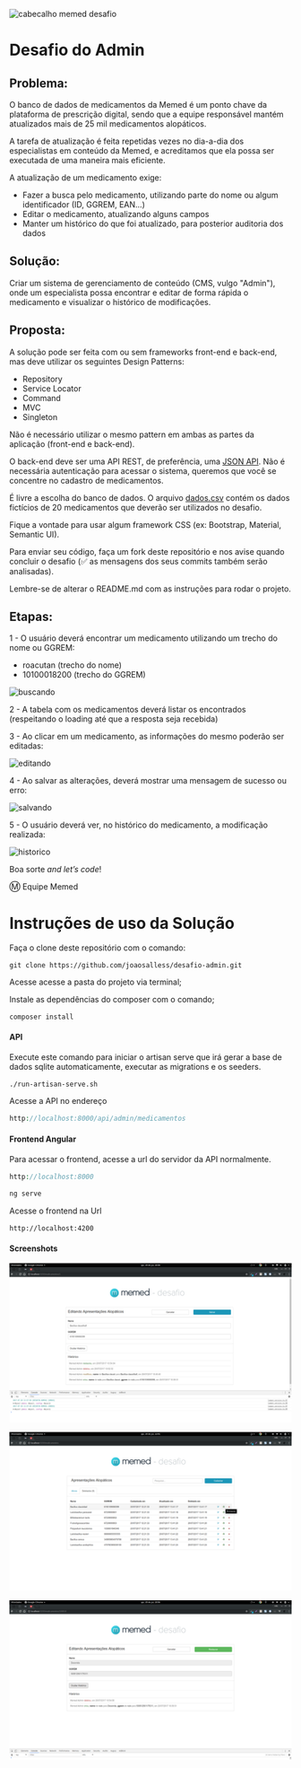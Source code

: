 ![cabecalho memed desafio](https://user-images.githubusercontent.com/2197005/28128758-3b0a0626-6707-11e7-9583-dac319c8b45b.png)

# Desafio do Admin

## Problema:

O banco de dados de medicamentos da Memed é um ponto chave da plataforma de prescrição digital, sendo que a equipe responsável mantém atualizados mais de 25 mil medicamentos alopáticos.

A tarefa de atualização é feita repetidas vezes no dia-a-dia dos especialistas em conteúdo da Memed, e acreditamos que ela possa ser executada de uma maneira mais eficiente.

A atualização de um medicamento exige:
- Fazer a busca pelo medicamento, utilizando parte do nome ou algum identificador (ID, GGREM, EAN…)
- Editar o medicamento, atualizando alguns campos
- Manter um histórico do que foi atualizado, para posterior auditoria dos dados

## Solução:

Criar um sistema de gerenciamento de conteúdo (CMS, vulgo "Admin"), onde um especialista possa encontrar e editar de forma rápida o medicamento e visualizar o histórico de modificações.

## Proposta:

A solução pode ser feita com ou sem frameworks front-end e back-end, mas deve utilizar os seguintes Design Patterns:
* Repository
* Service Locator
* Command
* MVC
* Singleton

Não é necessário utilizar o mesmo pattern em ambas as partes da aplicação (front-end e back-end).

O back-end deve ser uma API REST, de preferência, uma [JSON API](http://jsonapi.org/). Não é necessária autenticação para acessar o sistema, queremos que você se concentre no cadastro de medicamentos.

É livre a escolha do banco de dados. O arquivo [dados.csv](dados.csv) contém os dados fictícios de 20 medicamentos que deverão ser utilizados no desafio.

Fique a vontade para usar algum framework CSS (ex: Bootstrap, Material, Semantic UI).

Para enviar seu código, faça um fork deste repositório e nos avise quando concluir o desafio (:white_check_mark: as mensagens dos seus commits também serão analisadas). 

Lembre-se de alterar o README.md com as instruções para rodar o projeto.

## Etapas:

1 - O usuário deverá encontrar um medicamento utilizando um trecho do nome ou GGREM:
* roacutan (trecho do nome)
* 10100018200 (trecho do GGREM)

![buscando](https://user-images.githubusercontent.com/2197005/28128786-54953d04-6707-11e7-9342-ea7088f818ac.gif)

2 - A tabela com os medicamentos deverá listar os encontrados (respeitando o loading até que a resposta seja recebida)

3 - Ao clicar em um medicamento, as informações do mesmo poderão ser editadas:

![editando](https://user-images.githubusercontent.com/2197005/28128785-54949a7a-6707-11e7-9aca-f56bb193f0d3.gif)

4 - Ao salvar as alterações, deverá mostrar uma mensagem de sucesso ou erro:

![salvando](https://user-images.githubusercontent.com/2197005/28128784-54926958-6707-11e7-9249-21a890fb7b41.gif)

5 - O usuário deverá ver, no histórico do medicamento, a modificação realizada:

![historico](https://user-images.githubusercontent.com/2197005/28129284-240a6acc-6709-11e7-8441-d1f987d34b11.png)

Boa sorte _and let’s code_!

:m: Equipe Memed

# Instruções de uso da Solução

Faça o clone deste repositório com o comando:

```shell
git clone https://github.com/joaosalless/desafio-admin.git
```

Acesse acesse a pasta do projeto via terminal;

Instale as dependências do composer com o comando;

```shell
composer install
```

#### API

Execute este comando para iniciar o artisan serve que irá gerar a base de dados sqlite automaticamente, executar as migrations e os seeders.

```bash
./run-artisan-serve.sh
```

Acesse a API no endereço

```php
http://localhost:8000/api/admin/medicamentos
```

#### Frontend Angular

Para acessar o frontend, acesse a url do servidor da API normalmente.

```php
http://localhost:8000
```

```php
ng serve
```

Acesse o frontend na Url 

```shell
http://localhost:4200
```

#### Screenshots

![](./docs/img1.png)

![](./docs/img2.png)

![](./docs/img3.png)
